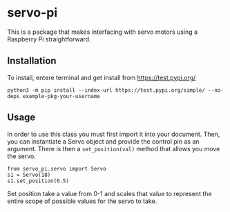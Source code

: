 # servo-pi
This is a package that makes interfacing with servo motors using a Raspberry Pi straightforward.

## Installation
To install, entere terminal and get install from https://test.pypi.org/
```
python3 -m pip install --index-url https://test.pypi.org/simple/ --no-deps example-pkg-your-username
```

## Usage
In order to use this class you must first import it into your document. Then, you can instantiate a Servo object and provide the control pin as an argument. There is then a ```set_position(val)``` method that allows you move the servo.

```
from servo_pi.servo import Servo
s1 = Servo(18)
s1.set_position(0.5)
```

Set position take a value from 0-1 and scales that value to represent the entire scope of possible values for the servo to take.
